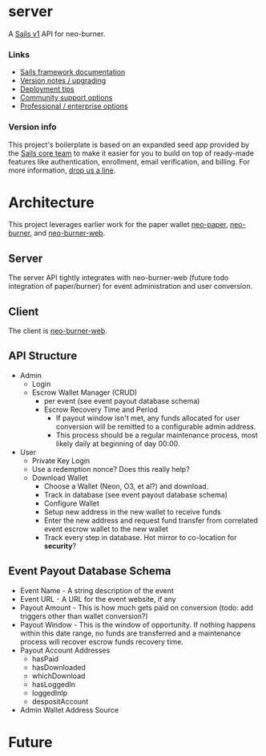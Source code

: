 # server

A [Sails v1](https://sailsjs.com) API for neo-burner.


### Links

+ [Sails framework documentation](https://sailsjs.com/get-started)
+ [Version notes / upgrading](https://sailsjs.com/documentation/upgrading)
+ [Deployment tips](https://sailsjs.com/documentation/concepts/deployment)
+ [Community support options](https://sailsjs.com/support)
+ [Professional / enterprise options](https://sailsjs.com/enterprise)


### Version info

<!-- Internally, Sails used [`sails-generate@1.16.13`](https://github.com/balderdashy/sails-generate/tree/v1.16.13/lib/core-generators/new). -->


This project's boilerplate is based on an expanded seed app provided by the [Sails core team](https://sailsjs.com/about) to make it easier for you to build on top of ready-made features like authentication, enrollment, email verification, and billing.  For more information, [drop us a line](https://sailsjs.com/support).


<!--
Note:  Generators are usually run using the globally-installed `sails` CLI (command-line interface).  This CLI version is _environment-specific_ rather than app-specific, thus over time, as a project's dependencies are upgraded or the project is worked on by different developers on different computers using different versions of Node.js, the Sails dependency in its package.json file may differ from the globally-installed Sails CLI release it was originally generated with.  (Be sure to always check out the relevant [upgrading guides](https://sailsjs.com/upgrading) before upgrading the version of Sails used by your app.  If you're stuck, [get help here](https://sailsjs.com/support).)
-->


# Architecture

This project leverages earlier work for the paper wallet [neo-paper](https://github.com/cityofzion/neo-paper), [neo-burner](https://github.com/cityofzion/neo-burner), and [neo-burner-web](https://github.com/cityofzion/neo-burner/web).


## Server

The server API tightly integrates with neo-burner-web (future todo integration of paper/burner) for event administration and user conversion.

## Client

The client is [neo-burner-web](https://github.com/cityofzion/neo-burner/web).


## API Structure

* Admin
  - Login
  - Escrow Wallet Manager (CRUD)
    - per event (see event payout database schema)
    - Escrow Recovery Time and Period
      - If payout window isn't met, any funds allocated for user conversion will be remitted to a configurable admin address.
      - This process should be a regular maintenance process, most likely daily at beginning of day 00:00.
* User
  - Private Key Login
  - Use a redemption nonce? Does this really help?
  - Download Wallet
    - Choose a Wallet (Neon, O3, et al?) and download.
    - Track in database (see event payout database schema)
    - Configure Wallet
    - Setup new address in the new wallet to receive funds
    - Enter the new address and request fund transfer from correlated event escrow wallet to the new wallet
    - Track every step in database. Hot mirror to co-location for **security**?

## Event Payout Database Schema

* Event Name - A string description of the event
* Event URL - A URL for the event website, if any
* Payout Amount - This is how much gets paid on conversion (todo: add triggers other than wallet conversion?)
* Payout Window - This is the window of opportunity. If nothing happens within this date range, no funds are transferred and a maintenance process will recover escrow funds recovery time.
* Payout Account Addresses
  * hasPaid
  * hasDownloaded
  * whichDownload
  * hasLoggedIn
  * loggedInIp
  * despositAccount
* Admin Wallet Address Source

# Future
